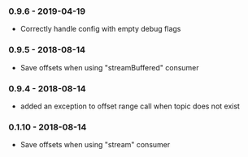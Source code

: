 ### 0.9.6 - 2019-04-19
* Correctly handle config with empty debug flags
### 0.9.5 - 2018-08-14
* Save offsets when using "streamBuffered" consumer
### 0.9.4 - 2018-08-14
* added an exception to offset range call when topic does not exist
### 0.1.10 - 2018-08-14
* Save offsets when using "stream" consumer
